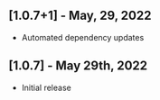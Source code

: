## [1.0.7+1] - May, 29, 2022

* Automated dependency updates


## [1.0.7] - May 29th, 2022

* Initial release



